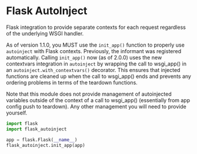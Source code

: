 # Flask AutoInject

Flask integration to provide separate contexts 
for each request regardless of the underlying 
WSGI handler.

As of version 1.1.0, you MUST use the `init_app()` function
to properly use `autoinject` with Flask contexts. Previously,
the informant was registered automatically. Calling `init_app()` 
now (as of 2.0.0) uses the new contextvars integration in `autoinject`
by wrapping the call to wsgi_app() in an `autoinject.with_contextvars()`
decorator. This ensures that injected functions are cleaned up when the call
to wsgi_app() ends and prevents any ordering problems in terms of the 
teardown functions.

Note that this module does not provide management of autoinjected variables
outside of the context of a call to wsgi_app() (essentially from app config push to 
teardown). Any other management you will need to provide yourself.

```python
import flask
import flask_autoinject

app = flask.Flask(__name__)
flask_autoinject.init_app(app)
```
